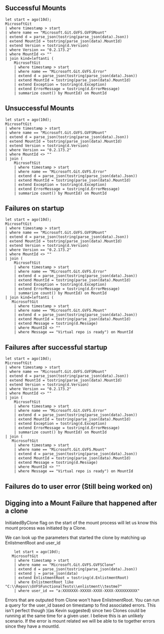 ## Successful Mounts
```
let start = ago(10d); 
MicrosoftGit
| where timestamp > start
| where name == "Microsoft.Git.GVFS.GVFSMount"
| extend d = parse_json(tostring(parse_json(data).Json))
| extend MountId = tostring(parse_json(data).MountId)
| extend Version = tostring(d.Version) 
| where Version == "0.2.173.2"
| where MountId <> ""
| join kind=leftanti (
    MicrosoftGit
    | where timestamp > start
    | where name == "Microsoft.Git.GVFS.Error"
    | extend d = parse_json(tostring(parse_json(data).Json))
    | extend MountId = tostring(parse_json(data).MountId)
    | extend Exception = tostring(d.Exception)
    | extend ErrorMessage = tostring(d.ErrorMessage)
    | summarize count() by MountId) on MountId  
```
## Unsuccessful Mounts
```
let start = ago(10d); 
MicrosoftGit
| where timestamp > start
| where name == "Microsoft.Git.GVFS.GVFSMount"
| extend d = parse_json(tostring(parse_json(data).Json))
| extend MountId = tostring(parse_json(data).MountId)
| extend Version = tostring(d.Version) 
| where Version == "0.2.173.2"
| where MountId <> ""
| join (
    MicrosoftGit
    | where timestamp > start
    | where name == "Microsoft.Git.GVFS.Error"
    | extend d = parse_json(tostring(parse_json(data).Json))
    | extend MountId = tostring(parse_json(data).MountId)
    | extend Exception = tostring(d.Exception)
    | extend ErrorMessage = tostring(d.ErrorMessage)
    | summarize count() by MountId) on MountId  
```
## Failures on startup
```
let start = ago(10d); 
MicrosoftGit
| where timestamp > start
| where name == "Microsoft.Git.GVFS.GVFSMount"
| extend d = parse_json(tostring(parse_json(data).Json))
| extend MountId = tostring(parse_json(data).MountId)
| extend Version = tostring(d.Version) 
| where Version == "0.2.173.2"
| where MountId <> ""
| join (
    MicrosoftGit
    | where timestamp > start
    | where name == "Microsoft.Git.GVFS.Error"
    | extend d = parse_json(tostring(parse_json(data).Json))
    | extend MountId = tostring(parse_json(data).MountId)
    | extend Exception = tostring(d.Exception)
    | extend ErrorMessage = tostring(d.ErrorMessage)
    | summarize count() by MountId) on MountId  
| join kind=leftanti (
   MicrosoftGit
    | where timestamp > start
    | where name == "Microsoft.Git.GVFS.Mount"
    | extend d = parse_json(tostring(parse_json(data).Json))
    | extend MountId = tostring(parse_json(data).MountId)
    | extend Message = tostring(d.Message)
    | where MountId <> ""
    | where Message == "Virtual repo is ready") on MountId
```
## Failures after successful startup
```
let start = ago(10d); 
MicrosoftGit
| where timestamp > start
| where name == "Microsoft.Git.GVFS.GVFSMount"
| extend d = parse_json(tostring(parse_json(data).Json))
| extend MountId = tostring(parse_json(data).MountId)
| extend Version = tostring(d.Version) 
| where Version == "0.2.173.2"
| where MountId <> ""
| join (
    MicrosoftGit
    | where timestamp > start
    | where name == "Microsoft.Git.GVFS.Error"
    | extend d = parse_json(tostring(parse_json(data).Json))
    | extend MountId = tostring(parse_json(data).MountId)
    | extend Exception = tostring(d.Exception)
    | extend ErrorMessage = tostring(d.ErrorMessage)
    | summarize count() by MountId) on MountId  
| join (
   MicrosoftGit
    | where timestamp > start
    | where name == "Microsoft.Git.GVFS.Mount"
    | extend d = parse_json(tostring(parse_json(data).Json))
    | extend MountId = tostring(parse_json(data).MountId)
    | extend Message = tostring(d.Message)
    | where MountId <> ""
    | where Message == "Virtual repo is ready") on MountId
```
## Failures do to user error (Still being worked on)

## Digging into a Mount Failure that happened after a clone
InitiatedByClone flag on the start of the mount process will let us know this mount process was initiated by a Clone.

We can look up the parameters that started the clone by matching up EnlistmentRoot and user_id
```
    let start = ago(10d); 
   MicrosoftGit
    | where timestamp > start
    | where name == "Microsoft.Git.GVFS.GVFSClone"
    | extend d = parse_json(tostring(parse_json(data).Json))
    | extend j = parse_json(data)
    | extend EnlistmentRoot = tostring(d.EnlistmentRoot)
    | where EnlistmentRoot like "C:\\Repos\\GVFSFunctionalTests\\enlistment\\testme7"
    | where user_id == "a:XXXXXXX-XXXXX-XXXX-XXXX-XXXXXXXXXX"
```

Errors that are outputed from Clone won't have EnlistmentRoot.  You can run a query for the user_id based on timestamp to find associated errors.  This isn't perfect though )(as Kevin suggested) since two Clones could be running at the same time for a given user.  I believe this is an unlikely scenario.  If the error is mount related we will be able to tie together errors since they have a mountId.  